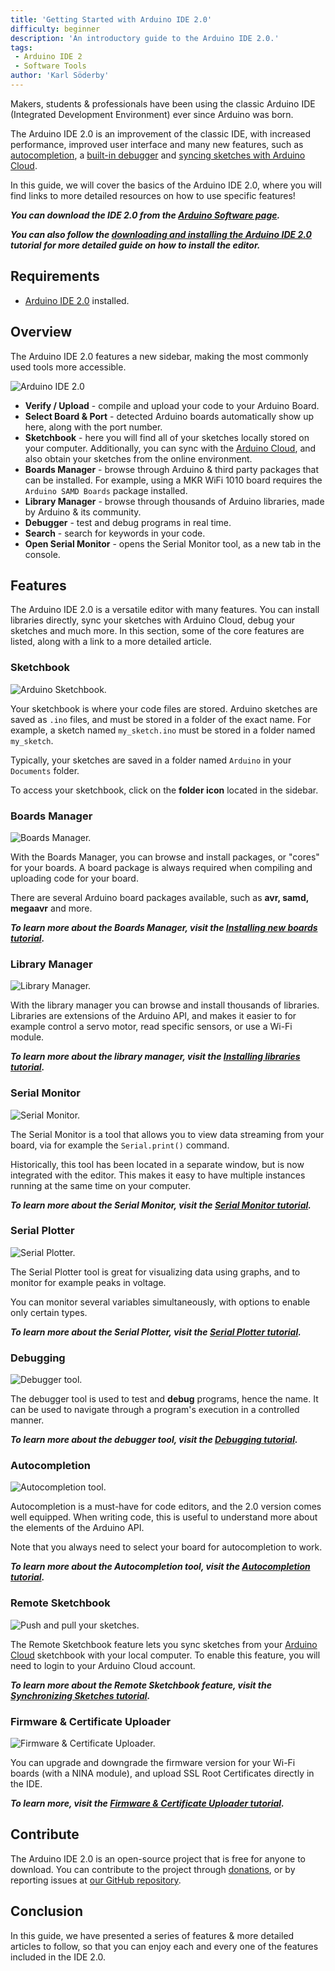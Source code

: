 ```yaml
---
title: 'Getting Started with Arduino IDE 2.0'
difficulty: beginner
description: 'An introductory guide to the Arduino IDE 2.0.'
tags:
 - Arduino IDE 2
 - Software Tools
author: 'Karl Söderby'
---
```


Makers, students & professionals have been using the classic Arduino IDE (Integrated Development Environment) ever since Arduino was born.

The Arduino IDE 2.0 is an improvement of the classic IDE, with increased performance, improved user interface and many new features, such as [autocompletion](/software/ide-v2/tutorials/ide-v2-autocomplete-feature), a [built-in debugger](/software/ide-v2/tutorials/ide-v2-debugger) and [syncing sketches with Arduino Cloud](/software/ide-v2/tutorials/ide-v2-cloud-sketch-sync).

In this guide, we will cover the basics of the Arduino IDE 2.0, where you will find links to more detailed resources on how to use specific features!

***You can download the IDE 2.0 from the [Arduino Software page](https://www.arduino.cc/en/software#experimental-software).*** 

***You can also follow the [downloading and installing the Arduino IDE 2.0](/software/ide-v2/tutorials/getting-started/ide-v2-downloading-and-installing) tutorial for more detailed guide on how to install the editor.***

## Requirements

- [Arduino IDE 2.0](https://www.arduino.cc/en/software#future-version-of-the-arduino-ide) installed. 

## Overview

The Arduino IDE 2.0 features a new sidebar, making the  most commonly used tools more accessible.

![Arduino IDE 2.0](assets/ide-2-overview.png)

- **Verify / Upload** - compile and upload your code to your Arduino Board.
- **Select Board & Port** - detected Arduino boards automatically show up here, along with the port number.
- **Sketchbook** - here you will find all of your sketches locally stored on your computer. Additionally, you can sync with the [Arduino Cloud](https://cloud.arduino.cc/), and also obtain your sketches from the online environment.
- **Boards Manager** - browse through Arduino & third party packages that can be installed. For example, using a MKR WiFi 1010 board requires the `Arduino SAMD Boards` package installed.
- **Library Manager** - browse through thousands of Arduino libraries, made by Arduino & its community.
- **Debugger** - test and debug programs in real time.
- **Search** - search for keywords in your code.
- **Open Serial Monitor** - opens the Serial Monitor tool, as a new tab in the console.

## Features

The Arduino IDE 2.0 is a versatile editor with many features. You can install libraries directly, sync your sketches with Arduino Cloud, debug your sketches and much more. In this section, some of the core features are listed, along with a link to a more detailed article.

### Sketchbook

![Arduino Sketchbook.](assets/local-sketchbook.png)

Your sketchbook is where your code files are stored. Arduino sketches are saved as `.ino` files, and must be stored in a folder of the exact name. For example, a sketch named `my_sketch.ino` must be stored in a folder named `my_sketch`.

Typically, your sketches are saved in a folder named `Arduino` in your `Documents` folder. 

To access your sketchbook, click on the **folder icon** located in the sidebar. 

### Boards Manager

![Boards Manager.](assets/board-manager.png)

With the Boards Manager, you can browse and install packages, or "cores" for your boards. A board package is always required when compiling and uploading code for your board.

There are several Arduino board packages available, such as **avr, samd, megaavr** and more.

***To learn more about the Boards Manager, visit the [Installing new boards tutorial](/software/ide-v2/tutorials/ide-v2-board-manager).***


### Library Manager

![Library Manager.](assets/library-manager.png)

With the library manager you can browse and install thousands of libraries. Libraries are extensions of the Arduino API, and makes it easier to for example control a servo motor, read specific sensors, or use a Wi-Fi module.

***To learn more about the library manager, visit the [Installing libraries tutorial](/software/ide-v2/tutorials/ide-v2-installing-a-library).***

### Serial Monitor

![Serial Monitor.](assets/serial-monitor.png)

The Serial Monitor is a tool that allows you to view data streaming from your board, via for example the `Serial.print()` command. 

Historically, this tool has been located in a separate window, but is now integrated with the editor. This makes it easy to have multiple instances running at the same time on your computer.

***To learn more about the Serial Monitor, visit the [Serial Monitor tutorial](/software/ide-v2/tutorials/ide-v2-serial-monitor).***

### Serial Plotter

![Serial Plotter.](assets/potentiometer-plotter.gif)

The Serial Plotter tool is great for visualizing data using graphs, and to monitor for example peaks in voltage. 

You can monitor several variables simultaneously, with options to enable only certain types. 

***To learn more about the Serial Plotter, visit the [Serial Plotter tutorial](/software/ide-v2/tutorials/ide-v2-serial-plotter).***

### Debugging

![Debugger tool.](assets/playpause.gif)

The debugger tool is used to test and **debug** programs, hence the name. It can be used to navigate through a program's execution in a controlled manner. 

***To learn more about the debugger tool, visit the [Debugging tutorial](/software/ide-v2/tutorials/ide-v2-debugger).***

### Autocompletion

![Autocompletion tool.](assets/autocomplete.png)

Autocompletion is a must-have for code editors, and the 2.0 version comes well equipped. When writing code, this is useful to understand more about the elements of the Arduino API.

Note that you always need to select your board for autocompletion to work. 

***To learn more about the Autocompletion tool, visit the [Autocompletion tutorial](/software/ide-v2/tutorials/ide-v2-autocomplete-feature).***

### Remote Sketchbook

![Push and pull your sketches.](assets/remote-sketchbook.gif)

The Remote Sketchbook feature lets you sync sketches from your [Arduino Cloud](https://cloud.arduino.cc/) sketchbook with your local computer. To enable this feature, you will need to login to your Arduino Cloud account.

***To learn more about the Remote Sketchbook feature, visit the [Synchronizing Sketches tutorial](/software/ide-v2/tutorials/ide-v2-cloud-sketch-sync).***

### Firmware & Certificate Uploader

![Firmware & Certificate Uploader.](assets/fw-cert-upload.png)

You can upgrade and downgrade the firmware version for your Wi-Fi boards (with a NINA module), and upload SSL Root Certificates directly in the IDE.

***To learn more, visit the [Firmware & Certificate Uploader tutorial](/software/ide-v2/tutorials/ide-v2-fw-cert-uploader).***

## Contribute

The Arduino IDE 2.0 is an open-source project that is free for anyone to download. You can contribute to the project through [donations](https://www.arduino.cc/en/donate/), or by reporting issues at [our GitHub repository](https://github.com/arduino/arduino-ide).

## Conclusion

In this guide, we have presented a series of features & more detailed articles to follow, so that you can enjoy each and every one of the features included in the IDE 2.0.

